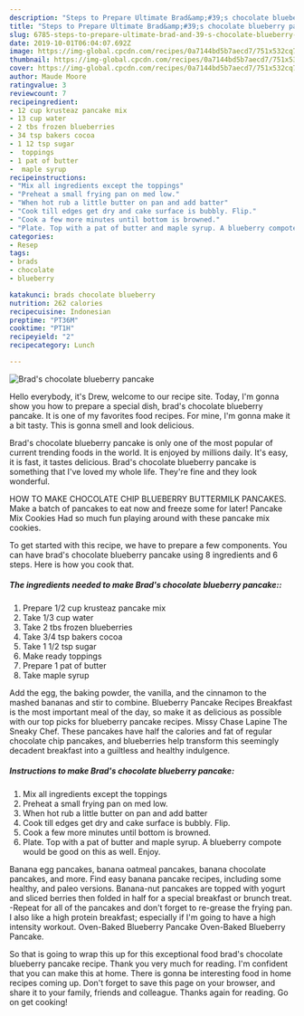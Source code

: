```yaml
---
description: "Steps to Prepare Ultimate Brad&amp;#39;s chocolate blueberry pancake"
title: "Steps to Prepare Ultimate Brad&amp;#39;s chocolate blueberry pancake"
slug: 6785-steps-to-prepare-ultimate-brad-and-39-s-chocolate-blueberry-pancake
date: 2019-10-01T06:04:07.692Z
image: https://img-global.cpcdn.com/recipes/0a7144bd5b7aecd7/751x532cq70/brads-chocolate-blueberry-pancake-recipe-main-photo.jpg
thumbnail: https://img-global.cpcdn.com/recipes/0a7144bd5b7aecd7/751x532cq70/brads-chocolate-blueberry-pancake-recipe-main-photo.jpg
cover: https://img-global.cpcdn.com/recipes/0a7144bd5b7aecd7/751x532cq70/brads-chocolate-blueberry-pancake-recipe-main-photo.jpg
author: Maude Moore
ratingvalue: 3
reviewcount: 7
recipeingredient:
- 12 cup krusteaz pancake mix
- 13 cup water
- 2 tbs frozen blueberries
- 34 tsp bakers cocoa
- 1 12 tsp sugar
-  toppings
- 1 pat of butter
-  maple syrup
recipeinstructions:
- "Mix all ingredients except the toppings"
- "Preheat a small frying pan on med low."
- "When hot rub a little butter on pan and add batter"
- "Cook till edges get dry and cake surface is bubbly. Flip."
- "Cook a few more minutes until bottom is browned."
- "Plate. Top with a pat of butter and maple syrup. A blueberry compote would be good on this as well. Enjoy."
categories:
- Resep
tags:
- brads
- chocolate
- blueberry

katakunci: brads chocolate blueberry
nutrition: 262 calories
recipecuisine: Indonesian
preptime: "PT36M"
cooktime: "PT1H"
recipeyield: "2"
recipecategory: Lunch

---
```



![Brad&#39;s chocolate blueberry pancake](https://img-global.cpcdn.com/recipes/0a7144bd5b7aecd7/751x532cq70/brads-chocolate-blueberry-pancake-recipe-main-photo.jpg)

Hello everybody, it's Drew, welcome to our recipe site. Today, I'm gonna show you how to prepare a special dish, brad&#39;s chocolate blueberry pancake. It is one of my favorites food recipes. For mine, I'm gonna make it a bit tasty. This is gonna smell and look delicious.

Brad&#39;s chocolate blueberry pancake is only one of the most popular of current trending foods in the world. It is enjoyed by millions daily. It's easy, it is fast, it tastes delicious. Brad&#39;s chocolate blueberry pancake is something that I've loved my whole life. They're fine and they look wonderful.

HOW TO MAKE CHOCOLATE CHIP BLUEBERRY BUTTERMILK PANCAKES. Make a batch of pancakes to eat now and freeze some for later! Pancake Mix Cookies Had so much fun playing around with these pancake mix cookies.


To get started with this recipe, we have to prepare a few components. You can have brad&#39;s chocolate blueberry pancake using 8 ingredients and 6 steps. Here is how you cook that.

##### The ingredients needed to make Brad&#39;s chocolate blueberry pancake::

1. Prepare 1/2 cup krusteaz pancake mix
1. Take 1/3 cup water
1. Take 2 tbs frozen blueberries
1. Take 3/4 tsp bakers cocoa
1. Take 1 1/2 tsp sugar
1. Make ready  toppings
1. Prepare 1 pat of butter
1. Take  maple syrup


Add the egg, the baking powder, the vanilla, and the cinnamon to the mashed bananas and stir to combine. Blueberry Pancake Recipes Breakfast is the most important meal of the day, so make it as delicious as possible with our top picks for blueberry pancake recipes. Missy Chase Lapine The Sneaky Chef. These pancakes have half the calories and fat of regular chocolate chip pancakes, and blueberries help transform this seemingly decadent breakfast into a guiltless and healthy indulgence. 

##### Instructions to make Brad&#39;s chocolate blueberry pancake:

1. Mix all ingredients except the toppings
1. Preheat a small frying pan on med low.
1. When hot rub a little butter on pan and add batter
1. Cook till edges get dry and cake surface is bubbly. Flip.
1. Cook a few more minutes until bottom is browned.
1. Plate. Top with a pat of butter and maple syrup. A blueberry compote would be good on this as well. Enjoy.


Banana egg pancakes, banana oatmeal pancakes, banana chocolate pancakes, and more. Find easy banana pancake recipes, including some healthy, and paleo versions. Banana-nut pancakes are topped with yogurt and sliced berries then folded in half for a special breakfast or brunch treat. -Repeat for all of the pancakes and don&#39;t forget to re-grease the frying pan. I also like a high protein breakfast; especially if I&#39;m going to have a high intensity workout. Oven-Baked Blueberry Pancake Oven-Baked Blueberry Pancake. 

So that is going to wrap this up for this exceptional food brad&#39;s chocolate blueberry pancake recipe. Thank you very much for reading. I'm confident that you can make this at home. There is gonna be interesting food in home recipes coming up. Don't forget to save this page on your browser, and share it to your family, friends and colleague. Thanks again for reading. Go on get cooking!
